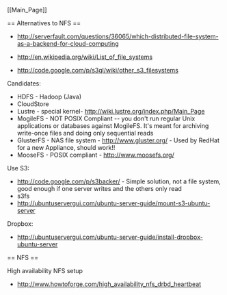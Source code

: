 [[Main_Page]]


== Alternatives to NFS ==

* http://serverfault.com/questions/36065/which-distributed-file-system-as-a-backend-for-cloud-computing
* http://en.wikipedia.org/wiki/List_of_file_systems

* http://code.google.com/p/s3ql/wiki/other_s3_filesystems

Candidates:
* HDFS - Hadoop (Java)
* CloudStore
* Lustre - special kernel- http://wiki.lustre.org/index.php/Main_Page
* MogileFS - NOT POSIX Compliant -- you don't run regular Unix applications or databases against MogileFS. It's meant for archiving write-once files and doing only sequential reads
* GlusterFS - NAS file system - http://www.gluster.org/ - Used by RedHat for a new Appliance, should work!!
* MooseFS - POSIX compliant - http://www.moosefs.org/


Use S3:
* http://code.google.com/p/s3backer/ - Simple solution, not a file system, good enough if one server writes and the others only read
* s3fs
* http://ubuntuservergui.com/ubuntu-server-guide/mount-s3-ubuntu-server


Dropbox:
* http://ubuntuservergui.com/ubuntu-server-guide/install-dropbox-ubuntu-server



== NFS ==

High availability NFS setup

* http://www.howtoforge.com/high_availability_nfs_drbd_heartbeat
